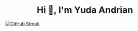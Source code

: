 <h1 align="center">Hi 👋, I'm Yuda Andrian</h1>

[![GitHub Streak](https://streak-stats.demolab.com?user=Driannn&theme=dark&hide_border=true&exclude_days=Sun&card_width=900)](https://git.io/streak-stats)

